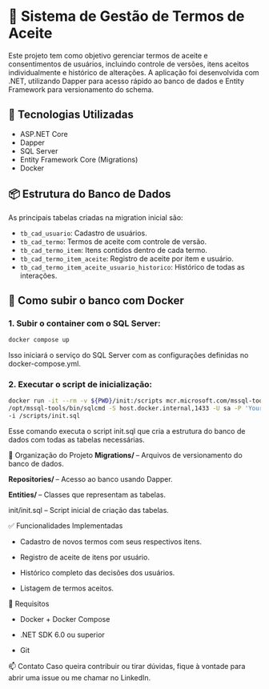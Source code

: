 # 🧾 Sistema de Gestão de Termos de Aceite

Este projeto tem como objetivo gerenciar termos de aceite e consentimentos de usuários, incluindo controle de versões, itens aceitos individualmente e histórico de alterações. A aplicação foi desenvolvida com .NET, utilizando Dapper para acesso rápido ao banco de dados e Entity Framework para versionamento do schema.

## 🚀 Tecnologias Utilizadas

- ASP.NET Core
- Dapper
- SQL Server
- Entity Framework Core (Migrations)
- Docker

## 📦 Estrutura do Banco de Dados

As principais tabelas criadas na migration inicial são:

- `tb_cad_usuario`: Cadastro de usuários.
- `tb_cad_termo`: Termos de aceite com controle de versão.
- `tb_cad_termo_item`: Itens contidos dentro de cada termo.
- `tb_cad_termo_item_aceite`: Registro de aceite por item e usuário.
- `tb_cad_termo_item_aceite_usuario_historico`: Histórico de todas as interações.

## 🐳 Como subir o banco com Docker

### 1. Subir o container com o SQL Server:

```bash
docker compose up
```

Isso iniciará o serviço do SQL Server com as configurações definidas no docker-compose.yml.


### 2. Executar o script de inicialização:

```bash
docker run -it --rm -v ${PWD}/init:/scripts mcr.microsoft.com/mssql-tools \
/opt/mssql-tools/bin/sqlcmd -S host.docker.internal,1433 -U sa -P 'YourStrong!Passw0rd' \
-i /scripts/init.sql
```


Esse comando executa o script init.sql que cria a estrutura do banco de dados com todas as tabelas necessárias.

📂 Organização do Projeto
<strong> Migrations/ </strong> – Arquivos de versionamento do banco de dados.


<strong> Repositories/ </strong> – Acesso ao banco usando Dapper.

<strong> Entities/ </strong>– Classes que representam as tabelas.

init/init.sql – Script inicial de criação das tabelas.

✅ Funcionalidades Implementadas
- Cadastro de novos termos com seus respectivos itens.

- Registro de aceite de itens por usuário.

- Histórico completo das decisões dos usuários.

- Listagem de termos aceitos.

📌 Requisitos
- Docker + Docker Compose

- .NET SDK 6.0 ou superior

- Git

📫 Contato
Caso queira contribuir ou tirar dúvidas, fique à vontade para abrir uma issue ou me chamar no LinkedIn.

